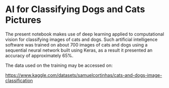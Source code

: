 # AI for Classifying Dogs and Cats Pictures

The present notebook makes use of deep learning applied to computational vision for classifying images of cats and dogs. Such artificial intelligence software was trained on about 700 images of cats and dogs using a sequential neural network built using Keras, as a result it presented an accuracy of approximately 65%.

The data used on the training may be accessed on:

https://www.kaggle.com/datasets/samuelcortinhas/cats-and-dogs-image-classification

